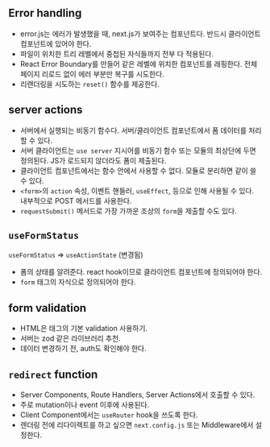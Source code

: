 ## Error handling

- error.js는 에러가 발생했을 때, next.js가 보여주는 컴포넌트다. 반드시 클라이언트 컴포넌트에 있어야 한다.
- 파일이 위치한 트리 레벨에서 중첩된 자식들까지 전부 다 적용된다.
- React Error Boundary를 만들어 같은 레벨에 위치한 컴포넌트를 래핑한다. 전체 페이지 리로드 없이 에러 부분만 복구를 시도한다.
- 리랜더링을 시도하는 `reset()` 함수를 제공한다.

## server actions

- 서버에서 실행되는 비동기 함수다. 서버/클라이언트 컴포넌트에서 폼 데이터를 처리할 수 있다.
- 서버 클라이언트는 `use server` 지시어를 비동기 함수 또는 모듈의 최상단에 두면 정의된다. JS가 로드되지 않더라도 폼이 제출된다.
- 클라이언트 컴포넌트에서는 함수 안에서 사용할 수 없다. 모듈로 분리하면 같이 쓸 수 있다.
- `<form>`의 `action` 속성, 이벤트 핸들러, `useEffect`, 등으로 인해 사용될 수 있다. 내부적으로 POST 메서드를 사용한다.
- `requestSubmit()` 메서드로 가장 가까운 조상의 `form`을 제출할 수도 있다.

## `useFormStatus`

`useFormStatus` ⇒ `useActionState` (변경됨)

- 폼의 상태를 알려준다. react hook이므로 클라이언트 컴포넌트에 정의되어야 한다.
- `form` 태그의 자식으로 정의되어야 한다.

## form validation

- HTML은 태그의 기본 validation 사용하기.
- 서버는 zod 같은 라이브러리 추천.
- 데이터 변경하기 전, auth도 확인해야 한다.

## `redirect` function

- Server Components, Route Handlers, Server Actions에서 호출할 수 있다.
- 주로 mutation이나 event 이후에 사용된다.
- Client Component에서는 `useRouter` hook을 쓰도록 한다.
- 렌더링 전에 리다이렉트를 하고 싶으면 `next.config.js` 또는 Middleware에서 설정한다.
